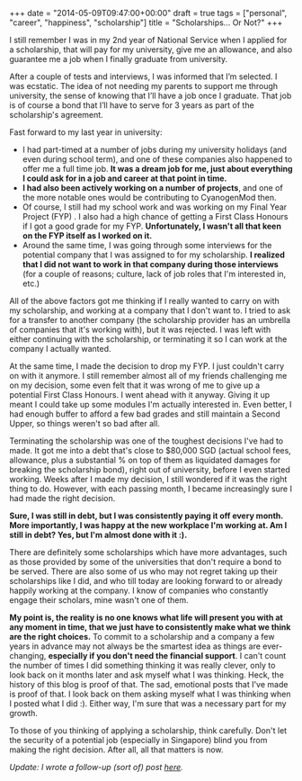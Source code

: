 +++
date = "2014-05-09T09:47:00+00:00"
draft = true
tags = ["personal", "career", "happiness", "scholarship"]
title = "Scholarships... Or Not?"
+++


I still remember I was in my 2nd year of National Service when I applied for a scholarship, that will pay for my university, give me an allowance, and also guarantee me a job when I finally graduate from university.

After a couple of tests and interviews, I was informed that I’m selected. I was ecstatic. The idea of not needing my parents to support me through university, the sense of knowing that I’ll have a job once I graduate. That job is of course a bond that I’ll have to serve for 3 years as part of the scholarship's agreement.

Fast forward to my last year in university:

  * I had part-timed at a number of jobs during my university holidays (and even during school term), and one of these companies also happened to offer me a full time job. **It was a dream job for me, just about everything I could ask for in a job and career at that point in time.**
  * **I had also been actively working on a number of projects**, and one of the more notable ones would be contributing to CyanogenMod then.
  * Of course, I still had my school work and was working on my Final Year Project (FYP) . I also had a high chance of getting a First Class Honours if I got a good grade for my FYP. **Unfortunately, I wasn't all that keen on the FYP itself as I worked on it.**
  * Around the same time, I was going through some interviews for the potential company that I was assigned to for my scholarship. **I realized that I did not want to work in that company during those interviews** (for a couple of reasons; culture, lack of job roles that I'm interested in, etc.)



All of the above factors got me thinking if I really wanted to carry on with my scholarship, and working at a company that I don't want to. I tried to ask for a transfer to another company (the scholarship provider has an umbrella of companies that it's working with), but it was rejected. I was left with either continuing with the scholarship, or terminating it so I can work at the company I actually wanted.

At the same time, I made the decision to drop my FYP. I just couldn't carry on with it anymore. I still remember almost all of my friends challenging me on my decision, some even felt that it was wrong of me to give up a potential First Class Honours. I went ahead with it anyway. Giving it up meant I could take up some modules I'm actually interested in. Even better, I had enough buffer to afford a few bad grades and still maintain a Second Upper, so things weren't so bad after all.

Terminating the scholarship was one of the toughest decisions I've had to made. It got me into a debt that's close to $80,000 SGD (actual school fees, allowance, plus a substantial % on top of them as liquidated damages for breaking the scholarship bond), right out of university, before I even started working. Weeks after I made my decision, I still wondered if it was the right thing to do. However, with each passing month, I became increasingly sure I had made the right decision.

**Sure, I was still in debt, but I was consistently paying it off every month. More importantly, I was happy at the new workplace I'm working at. Am I still in debt? Yes, but I'm almost done with it :).**

There are definitely some scholarships which have more advantages, such as those provided by some of the universities that don't require a bond to be served. There are also some of us who may not regret taking up their scholarships like I did, and who till today are looking forward to or already happily working at the company. I know of companies who constantly engage their scholars, mine wasn't one of them.

**My point is, the reality is no one knows what life will present you with at any moment in time, that we just have to consistently make what we think are the right choices.** To commit to a scholarship and a company a few years in advance may not always be the smartest idea as things are ever-changing, **especially if you don't need the financial support**. I can't count the number of times I did something thinking it was really clever, only to look back on it months later and ask myself what I was thinking. Heck, the history of this blog is proof of that. The sad, emotional posts that I've made is proof of that. I look back on them asking myself what I was thinking when I posted what I did :). Either way, I'm sure that was a necessary part for my growth.

To those of you thinking of applying a scholarship, think carefully. Don't let the security of a potential job (especially in Singapore) blind you from making the right decision. After all, all that matters is now.

_Update: I wrote a follow-up (sort of) post [here](http://t.yc.sg/post/85419204116/circumstances-expectations-and-decisions)._

